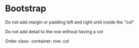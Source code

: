 # Bootstrap
Do not add margin or padding left and right until inside the "col"

Do not add detail to the row without having a col

Order class- container: row: col

